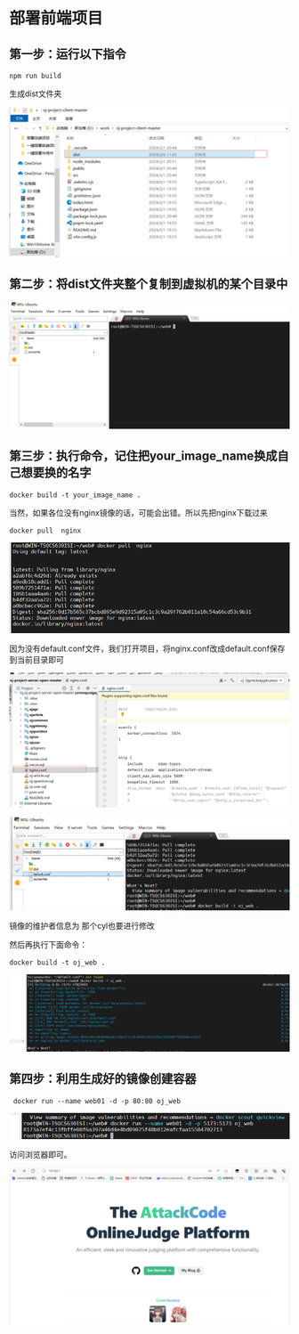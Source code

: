 # 部署前端项目

## 第一步：运行以下指令

```
npm run build
```

生成dist文件夹

![image-20240206114644534](./../img/image-20240206114644534.png)

## 第二步：将dist文件夹整个复制到虚拟机的某个目录中

![image-20240206114806277](./../img/image-20240206114806277.png)



## 第三步：执行命令，记住把your_image_name换成自己想要换的名字

```
docker build -t your_image_name .
```

当然，如果各位没有nginx镜像的话，可能会出错。所以先把nginx下载过来

```
docker pull  nginx
```

![image-20240206115336540](./../img/image-20240206115336540.png)

因为没有default.conf文件，我们打开项目，将nginx.conf改成default.conf保存到当前目录即可

![image-20240206115740098](./../img/image-20240206115740098.png)

![image-20240206115847685](./../img/image-20240206115847685.png)



镜像的维护者信息为 那个cyl也要进行修改

然后再执行下面命令：

```
docker build -t oj_web .
```

![image-20240206120016223](./../img/image-20240206120016223.png)

## 第四步：利用生成好的镜像创建容器

```
 docker run --name web01 -d -p 80:80 oj_web
```

![image-20240206120406543](./../img/image-20240206120406543.png)

访问浏览器即可。

![image-20240206121624529](./../img/image-20240206121624529.png)
